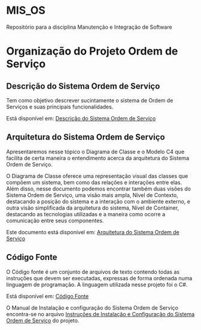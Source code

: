 # MIS_OS
<p>Repositório para a disciplina Manutenção e Integração de Software</p>

<h1>Organização do Projeto Ordem de Serviço</h1>

<h2>Descrição do Sistema Ordem de Serviço</h2>
<p>Tem como objetivo descrever sucintamente o sistema de Ordem de Serviços e suas principais funcionalidades.</p>
<p>Está disponível em: <a href="./docs/descricao_OS.md">Descrição do Sistema Ordem de Serviço</a></p>

<h2>Arquitetura do Sistema Ordem de Serviço</h2>
<p>Apresentaremos nesse tópico o Diagrama de Classe e o Modelo C4 que facilita de certa maneira o entendimento acerca da arquitetura do Sistema Ordem de Serviço.</p>
<p>O Diagrama de Classe oferece uma representação visual das classes que compõem um sistema, bem como das relações e interações entre elas. Além disso, nesse documento podemos encontrar também duas visões do Sistema Ordem de Serviço, uma visão mais ampla, Nível de Contexto, destacando a posição do sistema e a interação com o ambiente externo, e outra visão simplificada da arquitetura do sistema, Nível de Container, destacando as tecnologias utilizadas e a maneira como ocorre a comunicação entre seus componentes.</p>
<p>Este documento está disponível em: <a href="./docs/arquitetura_OS.md">Arquitetura do Sistema Ordem de Serviço</a></p>

<h2>Código Fonte</h2>
<p>O Código fonte é um conjunto de arquivos de texto contendo todas as instruções que devem ser executadas, expressas de forma ordenada numa linguagem de programação. A linguagem utilizada nesse projeto foi o C#.</p>
<p>Está disponível em: <a href="./codigo_fonte/">Código Fonte</a></p>

<p>O Manual de Instalação e configuração do Sistema Ordem de Serviço encontra-se no arquivo <a href="./docs/instrucoes_OS.md">Instruções de Instalação e Configuração do Sistema Ordem de Serviço</a> do projeto.</p>

